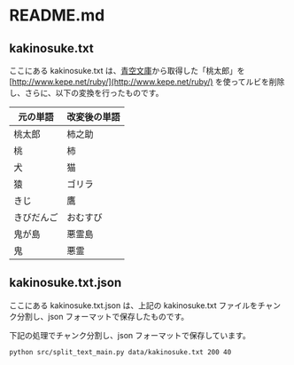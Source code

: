 # README.md

## kakinosuke.txt

ここにある kakinosuke.txt は、[青空文庫](https://www.aozora.gr.jp/)から取得した「桃太郎」を
[http://www.kepe.net/ruby/](http://www.kepe.net/ruby/) を使ってルビを削除し、さらに、以下の変換を行ったものです。

| 元の単語 | 改変後の単語 |
|---|---|
| 桃太郎 | 柿之助 |
| 桃 | 柿 |
| 犬 | 猫 |
| 猿 | ゴリラ |
| きじ | 鷹 |
| きびだんご | おむすび |
| 鬼が島 | 悪霊島 |
| 鬼 | 悪霊 |


## kakinosuke.txt.json

ここにある kakinosuke.txt.json は、上記の kakinosuke.txt ファイルをチャンク分割し、json フォーマットで保存したものです。

下記の処理でチャンク分割し、json フォーマットで保存しています。

```
python src/split_text_main.py data/kakinosuke.txt 200 40
```

